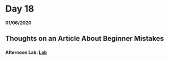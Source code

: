 # Day 18
__01/06/2020__

## Thoughts on an Article About Beginner Mistakes

### 

### 

### 

#### Afternoon Lab: [Lab](lablink)
